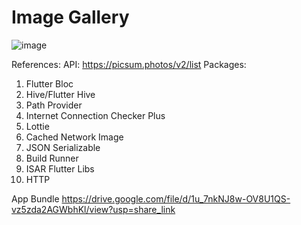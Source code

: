 # Image Gallery
![image](https://github.com/user-attachments/assets/7db08386-fa80-4a3d-b76f-383f9deccb66)

References:
API: https://picsum.photos/v2/list
Packages:
1. Flutter Bloc
2. Hive/Flutter Hive
3. Path Provider
4. Internet Connection Checker Plus
5. Lottie
6. Cached Network Image
7. JSON Serializable
8. Build Runner
9. ISAR Flutter Libs
10. HTTP
   
App Bundle
https://drive.google.com/file/d/1u_7nkNJ8w-OV8U1QS-vz5zda2AGWbhKl/view?usp=share_link

